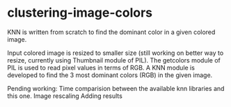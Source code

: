 # clustering-image-colors
KNN is written from scratch to find the dominant color in a given colored image.

Input colored image is resized to smaller size (still working on better way to resize, currently using Thumbnail module of PIL).
The getcolors module of PIL is used to read pixel values in terms of RGB. 
A KNN module is developed to find the 3 most dominant colors (RGB) in the given image.

Pending working:
Time comparision between the available knn libraries and this one. 
Image rescaling
Adding results
